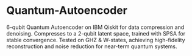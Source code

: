 # Quantum-Autoencoder
6-qubit Quantum Autoencoder on IBM Qiskit for data compression and denoising. Compresses to a 2-qubit latent space, trained with SPSA for stable convergence. Tested on GHZ &amp; W-states, achieving high-fidelity reconstruction and noise reduction for near-term quantum systems.
